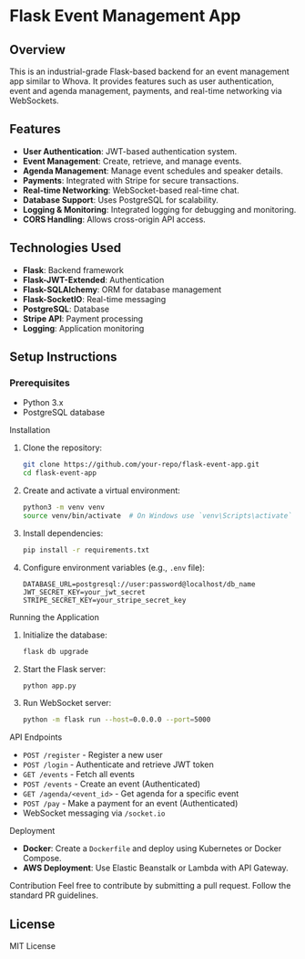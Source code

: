 # Flask Event Management App

## Overview
This is an industrial-grade Flask-based backend for an event management app similar to Whova. It provides features such as user authentication, event and agenda management, payments, and real-time networking via WebSockets.

## Features
- **User Authentication**: JWT-based authentication system.
- **Event Management**: Create, retrieve, and manage events.
- **Agenda Management**: Manage event schedules and speaker details.
- **Payments**: Integrated with Stripe for secure transactions.
- **Real-time Networking**: WebSocket-based real-time chat.
- **Database Support**: Uses PostgreSQL for scalability.
- **Logging & Monitoring**: Integrated logging for debugging and monitoring.
- **CORS Handling**: Allows cross-origin API access.

## Technologies Used
- **Flask**: Backend framework
- **Flask-JWT-Extended**: Authentication
- **Flask-SQLAlchemy**: ORM for database management
- **Flask-SocketIO**: Real-time messaging
- **PostgreSQL**: Database
- **Stripe API**: Payment processing
- **Logging**: Application monitoring

## Setup Instructions

### Prerequisites
- Python 3.x
- PostgreSQL database

 Installation
1. Clone the repository:
   ```bash
   git clone https://github.com/your-repo/flask-event-app.git
   cd flask-event-app
   ```
2. Create and activate a virtual environment:
   ```bash
   python3 -m venv venv
   source venv/bin/activate  # On Windows use `venv\Scripts\activate`
   ```
3. Install dependencies:
   ```bash
   pip install -r requirements.txt
   ```
4. Configure environment variables (e.g., `.env` file):
   ```
   DATABASE_URL=postgresql://user:password@localhost/db_name
   JWT_SECRET_KEY=your_jwt_secret
   STRIPE_SECRET_KEY=your_stripe_secret_key
   ```

 Running the Application
1. Initialize the database:
   ```bash
   flask db upgrade
   ```
2. Start the Flask server:
   ```bash
   python app.py
   ```
3. Run WebSocket server:
   ```bash
   python -m flask run --host=0.0.0.0 --port=5000
   ```
 API Endpoints
- `POST /register` - Register a new user
- `POST /login` - Authenticate and retrieve JWT token
- `GET /events` - Fetch all events
- `POST /events` - Create an event (Authenticated)
- `GET /agenda/<event_id>` - Get agenda for a specific event
- `POST /pay` - Make a payment for an event (Authenticated)
- WebSocket messaging via `/socket.io`

 Deployment
- **Docker**: Create a `Dockerfile` and deploy using Kubernetes or Docker Compose.
- **AWS Deployment**: Use Elastic Beanstalk or Lambda with API Gateway.

Contribution
Feel free to contribute by submitting a pull request. Follow the standard PR guidelines.

## License
MIT License

